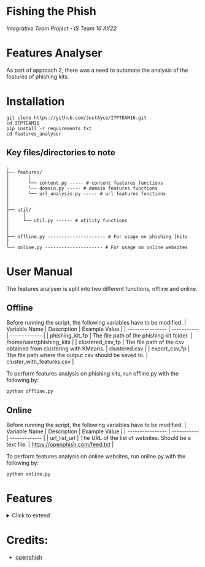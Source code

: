 # **Fishing the Phish**
*Integrative Team Project - IS Team 16 AY22*

# Features Analyser
As part of approach 2, there was a need to automate the analysis of the features of phishing kits. 

# Installation
```
git clone https://github.com/JustAyce/ITPTEAM16.git
cd ITPTEAM16
pip install -r requirements.txt
cd features_analyser
```

## Key files/directories to note
```
.
├── features/
│       │
│       └── content.py ----- # content features functions
│       └── domain.py ----- # domain features functions
│       └── url_analysis.py ----- # url features functions
│
│
├── util/
│     │
│     └── util.py ------ # utility functions
│
│
├── offline.py --------------------- # For usage on phishing │kits
│
└── online.py --------------------- # For usage on online websites
```

# User Manual
The features analyser is split into two different functions, offline and online.

## Offline

Before running the script, the following variables have to be modified.
| Variable Name    | Description | Example Value |
| ---------------- | ----------- | ------------- |
| phishing_kit_fp  | The file path of the phishing kit folder. | /home/user/phishing_kits |
| clustered_csv_fp | The file path of the csv obtained from clustering with KMeans. | clustered.csv |
| export_csv_fp    | The file path where the output csv should be saved to. | cluster_with_features.csv |

To perform features analysis on phishing kits, run offline.py with the following by:

```
python offline.py
```

## Online

Before running the script, the following variables have to be modified.
| Variable Name    | Description | Example Value |
| ---------------- | ----------- | ------------- |
| url_list_url     | The URL of the list of websites. Should be a text file. | https://openphish.com/feed.txt |


To perform features analysis on online websites, run online.py with the following by:

```
python online.py
```

# Features
<details>
<summary>Click to extend</summary>

| Feature | Description | Return Value |
| ------- | ----------- | ------------ |
| Suspicious Keywords | With a self-made wordlist of suspicious keywords, we identify the number of suspicious keywords on the website. <br> Examples of suspicious keywords include: "Urgent", "Now", "Locked". | len(sus_kw) | 
| Hyperlinks Count | The total number of hyperlinks on the website. | len(hyperlinks) |
| External & Empty Hyperlinks Count | The number of: <br> 1. Empty Hyperlinks ('#') <br> 2. External Hyperlinks | len(ext_empty_hyperlinks_count) |
| Image Count | The number of images on the website. | len(image_count)
| Image External Request URL Count | The number of images on the website that are loaded from external resources. | len(img_external_request_url_count) |
| External Favicon | Whether the website loads its favicon from an external resource. | True: 1 <br> False: 0 |
| Domain not in Title | Whether the domain is in the website's title. | True: 1 <br> False: 0 |
| IDN homograph | Whether the url of the website contains deceiving words. For more information, see [IDN Homograph attack](https://en.wikipedia.org/wiki/IDN_homograph_attack) | True: 1 <br> False: 0 |
| Number of subdomains | The number of subdomains in the url. | len(subdomains) |
| TLD in subdomain | Whether the subdomains of the url contain TLDs, such as com, net. List of TLDs is obtained from [IANA](https://data.iana.org/TLD/tlds-alpha-by-domain.txt) | True: 1 <br> False: 0 | 
| Length of URL | Whether the length of the url exceeds 54. | True: 1 <br> False: 0 |
| Hyphen Count | The number of hyphens in the url. | len(hyphen_len) | 
| Typosquatted URL | Whether the url contains typosquatted words. For detection, we calculate Jarowinkler distance against a list of top 500 brand names. For more information, see [Typosquatting](https://en.wikipedia.org/wiki/Typosquatting) | True: 1 <br> False: 0 |
| Special Char | Whether the url contains special characters such as: '@', '!', '#' | True: 1 <br> False: 0 |
| Fake WWW | Whether the url contains 'www' in its domain and/or subdomains. | True: 1 <br> False: 0 |
| Gibberish URL | Whether the url is gibberish. Utilising [Nostril](https://github.com/casics/nostril). | True: 1 <br> False: 0 |

</details>

# Credits:
* [openphish](https://openphish.com/)